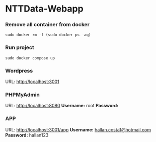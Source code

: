 # NTTData-Webapp

### Remove all container from docker

```
sudo docker rm -f (sudo docker ps -aq)
```

### Run project

```
sudo docker compose up
```

### Wordpress

URL: [http://localhost:3001](http://localhost:3001)

### PHPMyAdmin

URL: [http://localhost:8080](http://localhost:8080)
<b>Username:</b> root
<b>Password:</b>

### APP

URL: [http://localhost:3001/app](http://localhost:3001/app)
<b>Username:</b> hallan.costa1@hotmail.com
<b>Password:</b> hallan123
